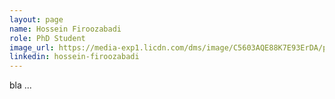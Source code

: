 ```yaml
---
layout: page
name: Hossein Firoozabadi
role: PhD Student
image_url: https://media-exp1.licdn.com/dms/image/C5603AQE88K7E93ErDA/profile-displayphoto-shrink_800_800/0/1631725960121?e=1643846400&v=beta&t=bti2YT-WIWJjFkhmOBnuXuK9n36-zbEsdrdkzOAVFU8
linkedin: hossein-firoozabadi
---
```

bla ...
